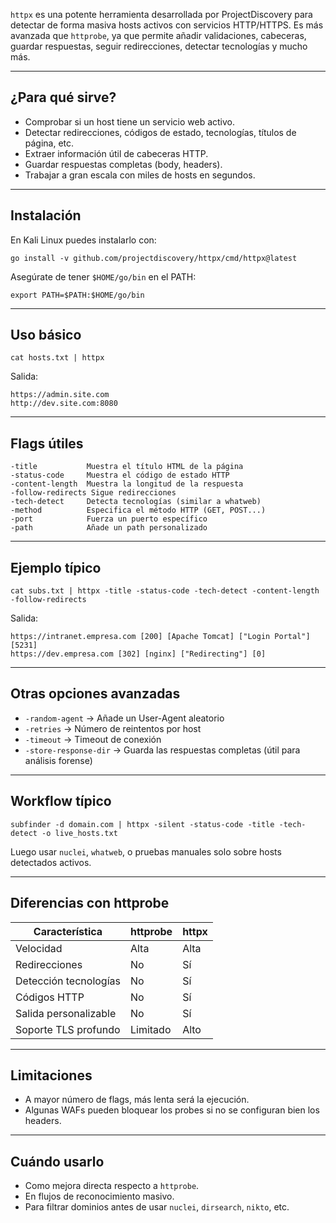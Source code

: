 `httpx` es una potente herramienta desarrollada por ProjectDiscovery para detectar de forma masiva hosts activos con servicios HTTP/HTTPS. Es más avanzada que `httprobe`, ya que permite añadir validaciones, cabeceras, guardar respuestas, seguir redirecciones, detectar tecnologías y mucho más.

---

## ¿Para qué sirve?

- Comprobar si un host tiene un servicio web activo.
- Detectar redirecciones, códigos de estado, tecnologías, títulos de página, etc.
- Extraer información útil de cabeceras HTTP.
- Guardar respuestas completas (body, headers).
- Trabajar a gran escala con miles de hosts en segundos.

---

## Instalación

En Kali Linux puedes instalarlo con:

```
go install -v github.com/projectdiscovery/httpx/cmd/httpx@latest
```

Asegúrate de tener `$HOME/go/bin` en el PATH:

```
export PATH=$PATH:$HOME/go/bin
```

---

## Uso básico

```
cat hosts.txt | httpx
```

Salida:

```
https://admin.site.com
http://dev.site.com:8080
```

---

## Flags útiles

```
-title           Muestra el título HTML de la página
-status-code     Muestra el código de estado HTTP
-content-length  Muestra la longitud de la respuesta
-follow-redirects Sigue redirecciones
-tech-detect     Detecta tecnologías (similar a whatweb)
-method          Especifica el método HTTP (GET, POST...)
-port            Fuerza un puerto específico
-path            Añade un path personalizado
```

---

## Ejemplo típico

```
cat subs.txt | httpx -title -status-code -tech-detect -content-length -follow-redirects
```

Salida:

```
https://intranet.empresa.com [200] [Apache Tomcat] ["Login Portal"] [5231]
https://dev.empresa.com [302] [nginx] ["Redirecting"] [0]
```

---

## Otras opciones avanzadas

- `-random-agent` → Añade un User-Agent aleatorio
- `-retries` → Número de reintentos por host
- `-timeout` → Timeout de conexión
- `-store-response-dir` → Guarda las respuestas completas (útil para análisis forense)

---

## Workflow típico

```
subfinder -d domain.com | httpx -silent -status-code -title -tech-detect -o live_hosts.txt
```

Luego usar `nuclei`, `whatweb`, o pruebas manuales solo sobre hosts detectados activos.

---

## Diferencias con httprobe

|Característica|httprobe|httpx|
|---|---|---|
|Velocidad|Alta|Alta|
|Redirecciones|No|Sí|
|Detección tecnologías|No|Sí|
|Códigos HTTP|No|Sí|
|Salida personalizable|No|Sí|
|Soporte TLS profundo|Limitado|Alto|

---

## Limitaciones

- A mayor número de flags, más lenta será la ejecución.
- Algunas WAFs pueden bloquear los probes si no se configuran bien los headers.

---

## Cuándo usarlo

- Como mejora directa respecto a `httprobe`.
- En flujos de reconocimiento masivo.
- Para filtrar dominios antes de usar `nuclei`, `dirsearch`, `nikto`, etc.